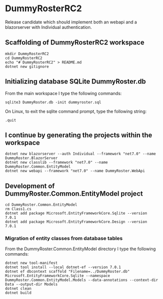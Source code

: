 # DummyRosterRC2

Release candidate which should implement both an webapi ​​and a blazorserver with Individual authentication.

## Scaffolding of DummyRosterRC2 workspace

```shell
mkdir DummyRosterRC2
cd DummyRosterRC2
echo "# DummyRosterRC2" > README.md
dotnet new gitignore
```

## Initializing database SQLite DummyRoster.db

From the main workspace I type the following commands:

```shell
sqlite3 DummyRoster.db -init dummyroster.sql
```

On Linux, to exit the sqlite command prompt, type the following string:

```text
.quit
```

## I continue by generating the projects within the workspace

```shell
dotnet new blazorserver --auth Individual --framework "net7.0" --name DummyRoster.BlazorServer
dotnet new classlib --framework "net7.0" --name DummyRoster.Common.EntityModel
dotnet new webapi --framework "net7.0" --name DummyRoster.WebApi
```

## Development of DummyRoster.Common.EntityModel project

```shell
cd DummyRoster.Common.EntityModel
rm Class1.cs
dotnet add package Microsoft.EntityFrameworkCore.Sqlite --version 7.0.1
dotnet add package Microsoft.EntityFrameworkCore.Design --version 7.0.1
```

### Migration of entity classes from database tables

From the DummyRoster.Common.EntityModel directory I type the following commands:

```shell
dotnet new tool-manifest
dotnet tool install --local dotnet-ef --version 7.0.1
dotnet ef dbcontext scaffold "Filename=../DummyRoster.db" Microsoft.EntityFrameworkCore.Sqlite --namespace DummyRoster.Common.EntityModel.Models --data-annotations --context-dir Data --output-dir Models
dotnet clean
dotnet build
```
